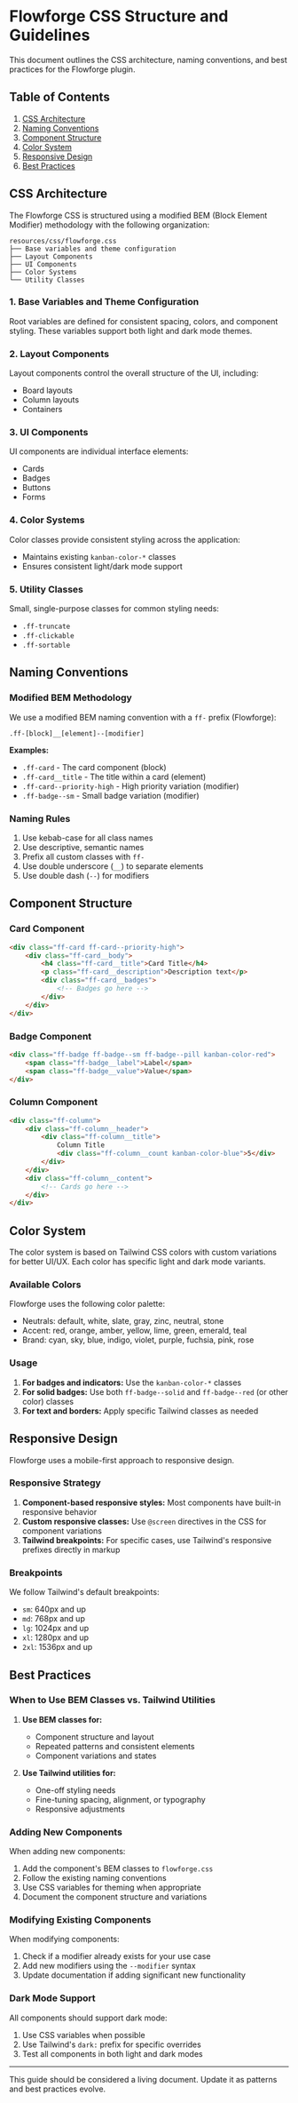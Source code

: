 # Flowforge CSS Structure and Guidelines

This document outlines the CSS architecture, naming conventions, and best practices for the Flowforge plugin.

## Table of Contents

1. [CSS Architecture](#css-architecture)
2. [Naming Conventions](#naming-conventions)
3. [Component Structure](#component-structure)
4. [Color System](#color-system)
5. [Responsive Design](#responsive-design)
6. [Best Practices](#best-practices)

## CSS Architecture

The Flowforge CSS is structured using a modified BEM (Block Element Modifier) methodology with the following organization:

```
resources/css/flowforge.css
├── Base variables and theme configuration
├── Layout Components
├── UI Components
├── Color Systems
└── Utility Classes
```

### 1. Base Variables and Theme Configuration

Root variables are defined for consistent spacing, colors, and component styling. These variables support both light and dark mode themes.

### 2. Layout Components

Layout components control the overall structure of the UI, including:
- Board layouts
- Column layouts
- Containers

### 3. UI Components

UI components are individual interface elements:
- Cards
- Badges
- Buttons
- Forms

### 4. Color Systems

Color classes provide consistent styling across the application:
- Maintains existing `kanban-color-*` classes
- Ensures consistent light/dark mode support

### 5. Utility Classes

Small, single-purpose classes for common styling needs:
- `.ff-truncate`
- `.ff-clickable`
- `.ff-sortable`

## Naming Conventions

### Modified BEM Methodology

We use a modified BEM naming convention with a `ff-` prefix (Flowforge):

```
.ff-[block]__[element]--[modifier]
```

**Examples:**
- `.ff-card` - The card component (block)
- `.ff-card__title` - The title within a card (element)
- `.ff-card--priority-high` - High priority variation (modifier)
- `.ff-badge--sm` - Small badge variation (modifier)

### Naming Rules

1. Use kebab-case for all class names
2. Use descriptive, semantic names
3. Prefix all custom classes with `ff-`
4. Use double underscore (`__`) to separate elements
5. Use double dash (`--`) for modifiers

## Component Structure

### Card Component

```html
<div class="ff-card ff-card--priority-high">
    <div class="ff-card__body">
        <h4 class="ff-card__title">Card Title</h4>
        <p class="ff-card__description">Description text</p>
        <div class="ff-card__badges">
            <!-- Badges go here -->
        </div>
    </div>
</div>
```

### Badge Component

```html
<div class="ff-badge ff-badge--sm ff-badge--pill kanban-color-red">
    <span class="ff-badge__label">Label</span>
    <span class="ff-badge__value">Value</span>
</div>
```

### Column Component

```html
<div class="ff-column">
    <div class="ff-column__header">
        <div class="ff-column__title">
            Column Title
            <div class="ff-column__count kanban-color-blue">5</div>
        </div>
    </div>
    <div class="ff-column__content">
        <!-- Cards go here -->
    </div>
</div>
```

## Color System

The color system is based on Tailwind CSS colors with custom variations for better UI/UX. Each color has specific light and dark mode variants.

### Available Colors

Flowforge uses the following color palette:
- Neutrals: default, white, slate, gray, zinc, neutral, stone
- Accent: red, orange, amber, yellow, lime, green, emerald, teal
- Brand: cyan, sky, blue, indigo, violet, purple, fuchsia, pink, rose

### Usage

1. **For badges and indicators:** Use the `kanban-color-*` classes
2. **For solid badges:** Use both `ff-badge--solid` and `ff-badge--red` (or other color) classes
3. **For text and borders:** Apply specific Tailwind classes as needed

## Responsive Design

Flowforge uses a mobile-first approach to responsive design.

### Responsive Strategy

1. **Component-based responsive styles:** Most components have built-in responsive behavior
2. **Custom responsive classes:** Use `@screen` directives in the CSS for component variations
3. **Tailwind breakpoints:** For specific cases, use Tailwind's responsive prefixes directly in markup

### Breakpoints

We follow Tailwind's default breakpoints:
- `sm`: 640px and up
- `md`: 768px and up
- `lg`: 1024px and up
- `xl`: 1280px and up
- `2xl`: 1536px and up

## Best Practices

### When to Use BEM Classes vs. Tailwind Utilities

1. **Use BEM classes for:**
   - Component structure and layout
   - Repeated patterns and consistent elements
   - Component variations and states

2. **Use Tailwind utilities for:**
   - One-off styling needs
   - Fine-tuning spacing, alignment, or typography
   - Responsive adjustments

### Adding New Components

When adding new components:

1. Add the component's BEM classes to `flowforge.css`
2. Follow the existing naming conventions
3. Use CSS variables for theming when appropriate
4. Document the component structure and variations

### Modifying Existing Components

When modifying components:

1. Check if a modifier already exists for your use case
2. Add new modifiers using the `--modifier` syntax
3. Update documentation if adding significant new functionality

### Dark Mode Support

All components should support dark mode:

1. Use CSS variables when possible
2. Use Tailwind's `dark:` prefix for specific overrides
3. Test all components in both light and dark modes

---

This guide should be considered a living document. Update it as patterns and best practices evolve. 